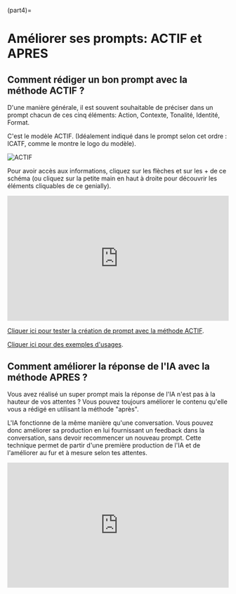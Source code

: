 (part4)=

# Améliorer ses prompts: ACTIF et APRES

## Comment rédiger un bon prompt avec la méthode ACTIF ?

D'une manière générale, il est souvent souhaitable de préciser dans un prompt chacun de ces cinq éléments: Action, Contexte, Tonalité, Identité, Format. 

C'est le modèle ACTIF. (Idéalement indiqué dans le prompt selon cet ordre : ICATF, comme le montre le logo du modèle).

![ACTIF](attachments/ACTIF.png)

Pour avoir accès aux informations, cliquez sur les flèches et sur les + de ce schéma (ou cliquez sur la petite main en haut à droite pour découvrir les éléments cliquables de ce genially).

<div style="width: 100%;">
    <div style="position: relative; padding-bottom: 56.25%; padding-top: 0; height: 0;"><iframe title="Zentrales Schema Mindmap" frameborder="0" width="1200" height="675" style="text-align: center; position: absolute; top: 0px; left: 0px; width: 100%; height: 100%;" src="https://view.genially.com/672a139461d8c8b0919da0c0" type="text/html" allowscriptaccess="always" allowfullscreen="true" scrolling="yes" allownetworking="all"></iframe> </div>
</div>

[Cliquer ici pour tester la création de prompt avec la méthode ACTIF](https://actif.numedu.org/).

[Cliquer ici pour des exemples d'usages](https://prompting.numedu.org/browse.php?cible=apprenants).

## Comment améliorer la réponse de l'IA avec la méthode APRES ?

Vous avez réalisé un super prompt mais la réponse de l'IA n'est pas à la hauteur de vos attentes ? Vous pouvez toujours améliorer le contenu qu'elle vous a rédigé en utilisant la méthode "après".

L'IA fonctionne de la même manière qu'une conversation. Vous pouvez donc améliorer sa production en lui fournissant un feedback dans la conversation, sans devoir recommencer un nouveau prompt. Cette technique permet de partir d'une première production de l'IA et de l'améliorer au fur et à mesure selon tes attentes.

<div style="width: 100%;">
    <div style="position: relative; padding-bottom: 56.25%; padding-top: 0; height: 0;"><iframe title="Modèle APRES" frameborder="0" width="1200" height="675" style="text-align: center; position: absolute; top: 0px; left: 0px; width: 100%; height: 100%;" src="https://view.genially.com/6751a9334169a02fd9d77548" type="text/html" allowscriptaccess="always" allowfullscreen="true" scrolling="yes" allownetworking="all"></iframe> </div>
</div>


